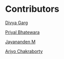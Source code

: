 # Contributors

[Divya Garg](https://github.com/divyagar)

[Priyal Bhatewara](https://github.com/priyalbhatewara123)

[Jayananden M](http://github.com/jaya-nanden)

[Arjyo Chakraborty](https://github.com/arjyo851)

